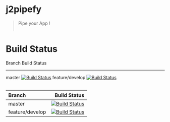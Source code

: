 # j2pipefy
> Pipe your App !
<br><br>

# Build Status
Branch          Build Status
------------    ------------
master          [![Build Status](https://travis-ci.org/ah5/j2pipefy.svg?branch=master)](https://travis-ci.org/ah5/j2pipefy)
feature/develop [![Build Status](https://travis-ci.org/ah5/j2pipefy.svg?branch=feature/develop)](https://travis-ci.org/ah5/j2pipefy)
<br><br>

| Branch            | Build Status      |
| :------------     | -------------:    |
| master            | [![Build Status](https://travis-ci.org/ah5/j2pipefy.svg?branch=master)](https://travis-ci.org/ah5/j2pipefy) |
| feature/develop   | [![Build Status](https://travis-ci.org/ah5/j2pipefy.svg?branch=feature/develop)](https://travis-ci.org/ah5/j2pipefy) |
